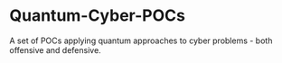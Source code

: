 # Quantum-Cyber-POCs
A set of POCs applying quantum approaches to cyber problems - both offensive and defensive.
